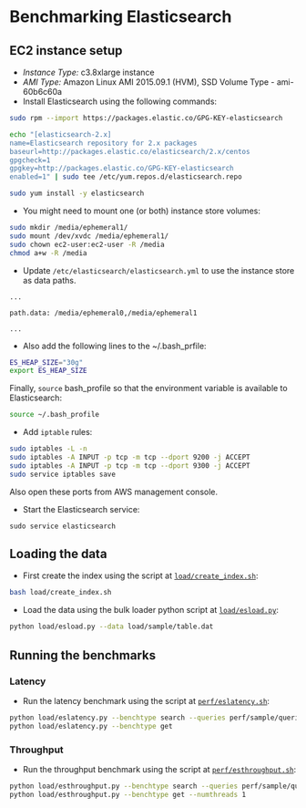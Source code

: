 # Benchmarking Elasticsearch

## EC2 instance setup

* _Instance Type:_ c3.8xlarge instance
* _AMI Type:_ Amazon Linux AMI 2015.09.1 (HVM), SSD Volume Type - ami-60b6c60a
* Install Elasticsearch using the following commands:

```bash
sudo rpm --import https://packages.elastic.co/GPG-KEY-elasticsearch

echo "[elasticsearch-2.x]
name=Elasticsearch repository for 2.x packages
baseurl=http://packages.elastic.co/elasticsearch/2.x/centos
gpgcheck=1
gpgkey=http://packages.elastic.co/GPG-KEY-elasticsearch
enabled=1" | sudo tee /etc/yum.repos.d/elasticsearch.repo

sudo yum install -y elasticsearch
```

* You might need to mount one (or both) instance store volumes:

```bash
sudo mkdir /media/ephemeral1/
sudo mount /dev/xvdc /media/ephemeral1/
sudo chown ec2-user:ec2-user -R /media
chmod a+w -R /media
```

* Update `/etc/elasticsearch/elasticsearch.yml` to use the instance store as data paths.

```
...

path.data: /media/ephemeral0,/media/ephemeral1

...
```

* Also add the following lines to the ~/.bash\_prfile:

```bash
ES_HEAP_SIZE="30g"
export ES_HEAP_SIZE
```

Finally, `source` bash\_profile so that the environment variable is available to Elasticsearch:

```bash
source ~/.bash_profile
```

* Add `iptable` rules:

```bash
sudo iptables -L -n
sudo iptables -A INPUT -p tcp -m tcp --dport 9200 -j ACCEPT
sudo iptables -A INPUT -p tcp -m tcp --dport 9300 -j ACCEPT
sudo service iptables save
```

Also open these ports from AWS management console.

* Start the Elasticsearch service:

```
sudo service elasticsearch
```

## Loading the data

* First create the index using the script at [`load/create_index.sh`](load/create_index,sh):

```bash
bash load/create_index.sh
```

* Load the data using the bulk loader python script at [`load/esload.py`](load/esload.py):
```bash
python load/esload.py --data load/sample/table.dat
```

## Running the benchmarks

### Latency

* Run the latency benchmark using the script at [`perf/eslatency.sh`](perf/eslatency.sh):

```bash
python load/eslatency.py --benchtype search --queries perf/sample/queries
python load/eslatency.py --benchtype get
```

### Throughput

* Run the throughput benchmark using the script at [`perf/esthroughput.sh`](perf/esthroughput.sh):

```bash
python load/esthroughput.py --benchtype search --queries perf/sample/queries --numthreads 1
python load/esthroughput.py --benchtype get --numthreads 1
```